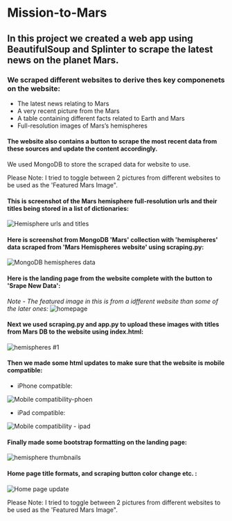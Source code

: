 # Mission-to-Mars

## In this project we created a web app using BeautifulSoup and Splinter to scrape the latest news on the planet Mars.

### We scraped different websites to derive thes key componenets on the website:
  * The latest news relating to Mars
  * A very recent picture from the Mars
  * A table containing different facts related to Earth and Mars
  * Full-resolution images of Mars’s hemispheres 

#### The website also contains a button to scrape the most recent data from these sources and update the content accordingly.

We used MongoDB to store the scraped data for website to use.

Please Note: I tried to toggle between 2 pictures from different websites to be used as the 'Featured Mars Image".

#### This is screenshot of the Mars hemisphere full-resolution urls and their titles being stored in a list of dictionaries:
![Hemisphere urls and titles]( https://github.com/JoRanjit/Mission-to-Mars/blob/main/images/hemisphere_image_url_list.PNG)


#### Here is screenshot from MongoDB 'Mars' collection with 'hemispheres' data scraped from 'Mars Hemispheres website' using scraping.py:
![MongoDB hemispheres data]( https://github.com/JoRanjit/Mission-to-Mars/blob/main/images/MongoDB%20hemispheres%20added%20to%20Mars%20collection.PNG)

#### Here is the landing page from the website complete with the button to 'Srape New Data':

*Note - The featured image in this is from a idfferent website than some of the later ones:*
![homepage]( https://github.com/JoRanjit/Mission-to-Mars/blob/main/images/MissiontoMars%20-%20portal%20page%20%231.PNG)

#### Next we used scraping.py and app.py to upload these images with titles from Mars DB to the website using index.html:
![hemispheres #1]( https://github.com/JoRanjit/Mission-to-Mars/blob/main/images/MissiontoMars%20-%20portal%20page%20%232.PNG)

#### Then we made some html updates to make sure that the website is mobile compatible:
* iPhone compatible:

![Mobile compatibility-phoen]( https://github.com/JoRanjit/Mission-to-Mars/blob/main/images/MissiontoMars%20-%20mobile%20compatible%20-%20iphone%20-%20%231.PNG)

* iPad compatible: 

![Mobile compatibility - ipad]( https://github.com/JoRanjit/Mission-to-Mars/blob/main/images/MissiontoMars%20-%20mobile%20compatible%20-%20ipad.PNG)

#### Finally made some bootstrap formatting on the landing page:
![hemisphere thumbnails]( https://github.com/JoRanjit/Mission-to-Mars/blob/main/images/Thumbnails%20-%20bootstrap.PNG)

#### Home page title formats, and scraping button color change etc. :
![Home page update]( https://github.com/JoRanjit/Mission-to-Mars/blob/main/images/bootstrap%20updates%20to%20formatting.PNG)


Please Note: I tried to toggle between 2 pictures from different websites to be used as the 'Featured Mars Image".


